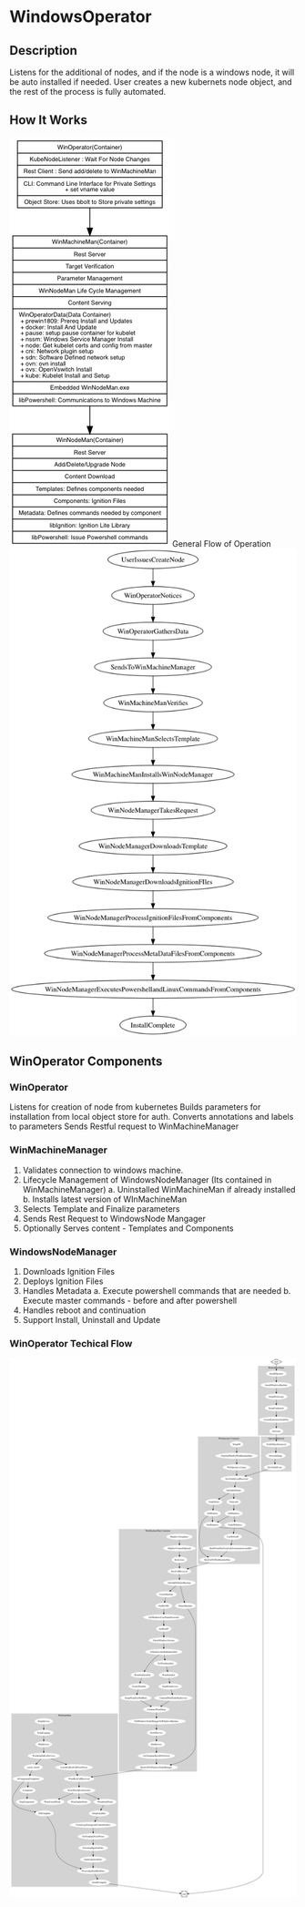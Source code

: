 # WindowsOperator
## Description
Listens for the additional of nodes, and if the node is a windows node, it will be auto installed if needed.
User creates a new kubernets node object, and the rest of the process is fully automated.

## How It Works
![alt text](https://raw.githubusercontent.com/glennswest/winoperator/master/doc/overviewuml.png)
General Flow of Operation
![alt text](https://raw.githubusercontent.com/glennswest/winoperator/master/doc/overview.png)

## WinOperator Components

### WinOperator
Listens for creation of node from kubernetes
Builds parameters for installation from local object store for auth.
Converts annotations and labels to parameters
Sends Restful request to WinMachineManager

### WinMachineManager
1. Validates connection to windows machine. 
2. Lifecycle Management of WindowsNodeManager (Its contained in WinMachineManager)
    a. Uninstalled WinMachineMan if already installed
    b. Installs latest version of WInMachineMan
3. Selects Template and Finalize parameters
4. Sends Rest Request to WindowsNode Mangager
5. Optionally Serves content - Templates and Components

### WindowsNodeManager
1. Downloads Ignition Files
2. Deploys Ignition Files
3. Handles Metadata 
   a. Execute powershell commands that are needed
   b. Execute master commands - before and after powershell
4. Handles reboot and continuation
5. Support Install, Uninstall and Update

### WinOperator Techical Flow
![alt text](https://raw.githubusercontent.com/glennswest/winoperator/master/doc/winoperator.png)


